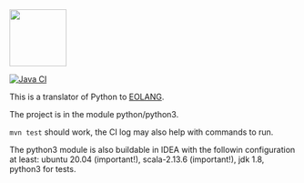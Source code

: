 
<img src="https://www.yegor256.com/images/books/elegant-objects/cactus.svg" height="100px" />

[![Java CI](https://github.com/polystat/py2eo/actions/workflows/github-ci.yml/badge.svg)](https://github.com/PetrB09/py2eo/actions/workflows/github-ci.yml)

This is a translator of Python to [EOLANG](https://www.eolang.org).

The project is in the module python/python3.

`mvn test` should work, the CI log may also help with commands to run.

The python3 module is also buildable in IDEA with the followin configuration at least: ubuntu 20.04 (important!), scala-2.13.6 (important!), jdk 1.8, python3 for tests. 
